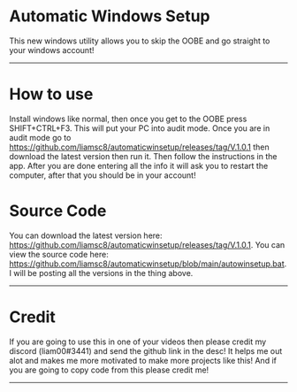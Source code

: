 # Automatic Windows Setup

This new windows utility allows you to skip the OOBE and go straight to your windows account!

-----------------------------------------------------------------------------------------------------------------------------------------------------------------------

 # How to use
 
Install windows like normal, then once you get to the OOBE press SHIFT+CTRL+F3. This will put your PC into audit mode. Once you are in audit mode go to https://github.com/liamsc8/automaticwinsetup/releases/tag/V.1.0.1 then download the latest version then run it. Then follow the instructions in the app. After you are done entering all the info it will ask you to restart the computer, after that you should be in your account!

# Source Code

You can download the latest version here: https://github.com/liamsc8/automaticwinsetup/releases/tag/V.1.0.1. You can view the source code here: https://github.com/liamsc8/automaticwinsetup/blob/main/autowinsetup.bat. I will be posting all the versions in the thing above.

-----------------------------------------------------------------------------------------------------------------------------------------------------------------------

# Credit

If you are going to use this in one of your videos then please credit my discord (liam00#3441) and send the github link in the desc! It helps me out alot and makes me more motivated to make more projects like this! And if you are going to copy code from this please credit me!


-----------------------------------------------------------------------------------------------------------------------------------------------------------------------
